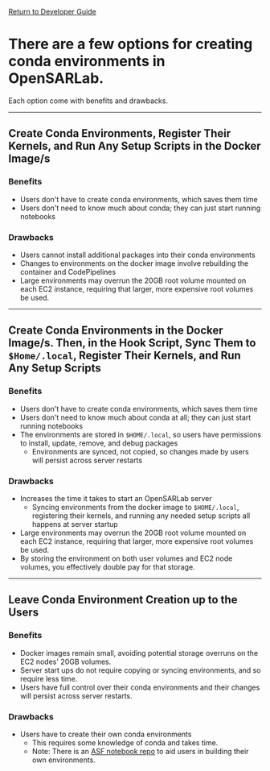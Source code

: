 [Return to Developer Guide](../dev.md)

# There are a few options for creating conda environments in OpenSARLab. 
Each option come with benefits and drawbacks.

---
## Create Conda Environments, Register Their Kernels, and Run Any Setup Scripts in the Docker Image/s

### Benefits 
- Users don't have to create conda environments, which saves them time
- Users don't need to know much about conda; they can just start running notebooks

### Drawbacks
- Users cannot install additional packages into their conda environments
- Changes to environments on the docker image involve rebuilding the container and CodePipelines
- Large environments may overrun the 20GB root volume mounted on each EC2 instance, requiring that larger, more expensive root volumes be used.

---
## Create Conda Environments in the Docker Image/s. Then, in the Hook Script, Sync Them to `$Home/.local`, Register Their Kernels, and Run Any Setup Scripts

### Benefits 
- Users don't have to create conda environments, which saves them time
- Users don't need to know much about conda at all; they can just start running notebooks
- The environments are stored in `$HOME/.local`, so users have permissions to install, update, remove, and debug packages
    - Environments are synced, not copied, so changes made by users will persist across server restarts

### Drawbacks
- Increases the time it takes to start an OpenSARLab server
    - Syncing environments from the docker image to `$HOME/.local`, registering their kernels, and running any needed setup scripts all happens at server startup
- Large environments may overrun the 20GB root volume mounted on each EC2 instance, requiring that larger, more expensive root volumes be used.
- By storing the environment on both user volumes and EC2 node volumes, you effectively double pay for that storage.

---
## Leave Conda Environment Creation up to the Users

### Benefits 
- Docker images remain small, avoiding potential storage overruns on the EC2 nodes' 20GB volumes.
- Server start ups do not require copying or syncing environments, and so require less time. 
- Users have full control over their conda environments and their changes will persist across server restarts.

### Drawbacks
- Users have to create their own conda environments
    - This requires some knowledge of conda and takes time.
    - Note: There is an [ASF notebook repo](https://github.com/ASFOpenSARLab/OpenSARLab-envs) to aid users in building their own environments.